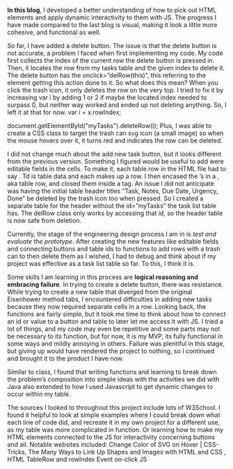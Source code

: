 
**In this blog**, I developed a better understanding of how to pick out HTML elements and apply dynamic interactivity to them with JS. The progress I have made compared to the last blog is visual, making it look a little more cohesive, and functional as well.

So far, I have added a delete button. The issue is that the delete button is not accurate, a problem I faced when first implementing my code. My code first collects the index of the current row the delete button is pressed in. Then, it locates the row from my tasks table and the given index to delete it. The delete button has the onclick=”delRow(this)”, this referring to the element getting this action done to it. So what does this mean? When you click the trash icon, it only deletes the row on the very top. I tried to fix it by increasing var i by adding 1 or 2 if maybe the located index needed to surpass 0, but neither way worked and ended up not deleting anything. So, I left it at that for now.
 var i = x.rowIndex;

  document.getElementById("myTasks").deleteRow(i);
Plus, I was able to create a CSS class to target the trash can svg icon (a small image) so when the mouse hovers over it, it turns red and indicates the row can be deleted.

I did not change much about the add new task button, but it looks different from the previous version. Something I figured would be useful to add were editable fields in the cells. To make it, each table row in the HTML file had to say <td contenteditable='true'></td>. Td is table data and each makes up a row. I then encased the <td>’s in a <tr>, aka table row, and closed them inside a <table> tag. An issue I did not anticipate was having the initial table header titles “Task, Notes, Due Date, Urgency, Done” be deleted by the trash icon too when pressed. So I created a separate table for the header without the id=”myTasks” the task list table has. The delRow class only works by accessing that id, so the header table is now safe from deletion.

Currently, the stage of the engineering design process I am in is _test and evaluate the prototype_. After creating the new features like editable fields and connecting buttons and table ids to functions to add rows with a trash can to then delete them as I wished, I had to debug and think about if my project was effective as a task list table so far. To this, I think it is.

Some skills I am learning in this process are **logical reasoning and embracing failure**. In trying to create a delete button, there was resistance. While trying to create a new table that diverged from the original Eisenhower method tabs, I encountered difficulties in adding new tasks because they now required separate cells in a row. Looking back, the functions are fairly simple, but it took me time to think about how to connect an id or value to a button and table to later let me access it with JS. I tried a lot of things, and my code may even be repetitive and some parts may not be necessary to its function, but for now, it is my MVP, its fully functional in some ways and mildly annoying in others. Failure was plentiful in this stage, but giving up would have rendered the project to nothing, so I continued and brought it to the product I have now.

Similar to class, I found that writing functions and learning to break down the problem’s composition into simple ideas with the activities we did with Java also extended to how I used Javascript to get dynamic changes to occur within my table.

The sources I looked to throughout this project include lots of W3School. I found it helpful to look at simple examples where I could break down what each line of code did, and recreate it in my own project for a different use, as my table was more complicated in function. Or learning how to make my HTML elements connected to the JS for interactivity concerning buttons and all. Notable websites included: Change Color of SVG on Hover | CSS-Tricks, The Many Ways to Link Up Shapes and Images with HTML and CSS , HTML TableRow and rowIndex Event on-click JS
